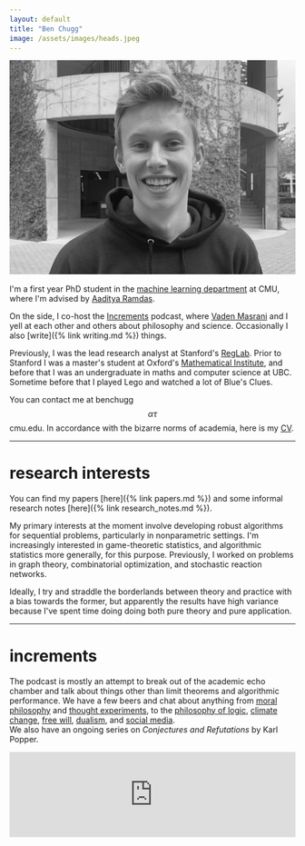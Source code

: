 ```yaml
---
layout: default
title: "Ben Chugg"
image: /assets/images/heads.jpeg
---
```


<img id='headerim' src="/assets/images/lawme.jpg">

I'm a first year PhD student in the [machine learning department](https://www.ml.cmu.edu/) at CMU, where I'm advised by [Aaditya Ramdas](https://www.stat.cmu.edu/~aramdas/). 

On the side, I co-host the <a href="https://www.incrementspodcast.com/" ref='nofollow'>Increments</a> podcast, where <a href="https://vmasrani.github.io/">Vaden Masrani</a> and I yell at each other and others about philosophy and science. Occasionally I also [write]({% link writing.md %}) things. 

Previously, I was the lead research analyst at Stanford's [RegLab](https://reglab.stanford.edu/). Prior to Stanford I was a master's student at Oxford's [Mathematical Institute](https://www.maths.ox.ac.uk/), and before that I was an undergraduate in maths and computer science at UBC. Sometime before that I played Lego and watched a lot of Blue's Clues. 


You can contact me at benchugg $$\alpha\tau$$ cmu.edu. In accordance with the bizarre norms of academia, here is my [CV](assets/files/cv.pdf). 

--- 


# research interests

You can find my papers [here]({% link papers.md %}) and some informal research notes [here]({% link research_notes.md %}). 

My primary interests at the moment involve developing robust algorithms for sequential problems, particularly in nonparametric  settings. I'm increasingly interested in game-theoretic statistics, and algorithmic statistics more generally, for this purpose. Previously, I worked on problems in graph theory, combinatorial optimization, and stochastic reaction networks.

Ideally, I try and straddle the borderlands between theory and practice with a bias towards the former, but apparently the results have high variance because I've spent time doing doing both pure theory and pure application. 

---

# increments
The podcast is mostly an attempt to break out of the academic echo chamber and talk about things other than limit theorems and algorithmic performance. We have a few beers and chat about anything from <a href="https://www.incrementspodcast.com/26" rel='nofollow'>moral philosophy</a>  and <a href="https://www.incrementspodcast.com/22" rel='nofollow'>thought experiments</a>, to the <a href="https://www.incrementspodcast.com/28" rel='nofollow'>philosophy of logic</a>, <a href="https://www.incrementspodcast.com/32" rel='nofollow'>climate change</a>, <a href="https://www.incrementspodcast.com/23" rel='nofollow'>free will</a>, <a href="https://www.incrementspodcast.com/24" rel='nofollow'>dualism</a>, and <a href="https://www.incrementspodcast.com/15" rel='nofollow'>social media</a>.  
We also have an ongoing series on <em>Conjectures and Refutations</em> by Karl Popper.


<iframe src="https://player.fireside.fm/v2/AlCT9XAu/latest?theme=light"
width="100%" frameborder="0" scrolling="no"></iframe>  
